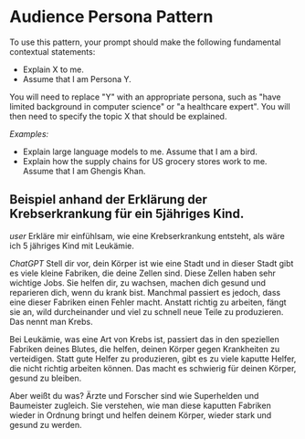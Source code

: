 # Audience Persona Pattern

To use this pattern, your prompt should make the following fundamental contextual statements:

* Explain X to me.
* Assume that I am Persona Y.

You will need to replace "Y" with an appropriate persona, such as "have limited background in computer science" or "a healthcare expert". You will then need to specify the topic X that should be explained.

_Examples:_

* Explain large language models to me. Assume that I am a bird.
* Explain how the supply chains for US grocery stores work to me. Assume that I am Ghengis Khan.

## Beispiel anhand der Erklärung der Krebserkrankung für ein 5jähriges Kind.

_user_
Erkläre mir einfühlsam, wie eine Krebserkrankung entsteht, als wäre ich 5 jähriges Kind mit Leukämie.

_ChatGPT_
Stell dir vor, dein Körper ist wie eine Stadt und in dieser Stadt gibt es viele kleine Fabriken, die deine Zellen sind. Diese Zellen haben sehr wichtige Jobs. Sie helfen dir, zu wachsen, machen dich gesund und reparieren dich, wenn du krank bist. Manchmal passiert es jedoch, dass eine dieser Fabriken einen Fehler macht. Anstatt richtig zu arbeiten, fängt sie an, wild durcheinander und viel zu schnell neue Teile zu produzieren. Das nennt man Krebs.

Bei Leukämie, was eine Art von Krebs ist, passiert das in den speziellen Fabriken deines Blutes, die helfen, deinen Körper gegen Krankheiten zu verteidigen. Statt gute Helfer zu produzieren, gibt es zu viele kaputte Helfer, die nicht richtig arbeiten können. Das macht es schwierig für deinen Körper, gesund zu bleiben.

Aber weißt du was? Ärzte und Forscher sind wie Superhelden und Baumeister zugleich. Sie verstehen, wie man diese kaputten Fabriken wieder in Ordnung bringt und helfen deinem Körper, wieder stark und gesund zu werden.
